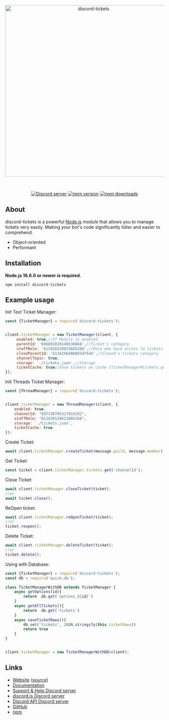 <div align="center">
  <br />
  <p>
    <a href="https://discord-tickets.js.org"><img src="https://cdn.sayrix.fr/1u3/logo.svg" width="546" alt="discord-tickets" /></a>
  </p>
  <br />
  <p>
    <a href="https://discord.gg/ncheNRHFR7"><img src="https://img.shields.io/discord/848500695506223104?color=5865F2&logo=discord&logoColor=white" alt="Discord server" /></a>
    <a href="https://www.npmjs.com/package/discord-tickets"><img src="https://img.shields.io/npm/v/discord-tickets.svg?maxAge=3600" alt="npm version" /></a>
    <a href="https://www.npmjs.com/package/discord-tickets"><img src="https://img.shields.io/npm/dt/discord-tickets.svg?maxAge=3600" alt="npm downloads" /></a>
  </p>
</div>


## About

discord-tickets is a powerful [Node.js](https://nodejs.org) module that allows you to manage tickets very easily. Making your bot's code significantly tidier and easier to comprehend.

- Object-oriented
- Performant


## Installation

**Node.js 16.6.0 or newer is required.**  

```sh-session
npm install discord-tickets
```


## Example usage

Init Text Ticket Manager:

```js
const {TicketManager} = require('discord-tickets');


client.ticketManager = new TicketManager(client, {
     enabled: true,//If Module is enabled
     parentId: '696891020146638868',//Ticket's category
     staffRole: '613426529623605268',//Role who have access to tickets
     closeParentId: '613425648685547544',//Closed's tickets category
     channelTopic: true,
     storage: './tickets.json',//Storage
     ticketCache: true//Save tickets on cache (TicketManager#tickets.get("channelId"))
});
```

Init Threads Ticket Manager:

```js
const {ThreadManager} = require('discord-tickets');


client.ticketManager = new ThreadManager(client, {
    enabled: true,
    channelId: "697138785317814292",
    staffRole: "613426529623605268",
    storage: `./tickets.json`,
    ticketCache: true
});
```

Create Ticket:
```js
await client.ticketManager.createTicket(message.guild, message.member);
```

Get Ticket:
```js
const ticket = client.ticketManager.tickets.get('channelId');
```

Close Ticket:
```js
await client.ticketManager.closeTicket(ticket);
//or
await ticket.close();
```

ReOpen ticket:
```js
await client.ticketManager.reOpenTicket(ticket);
//or
ticket.reopen();
```

Delete Ticket: 
```js
await client.ticketManager.deleteTicket(ticket);
//or
ticket.delete();
```

Using with Database:

```js
const {TicketManager} = require('discord-tickets');
const db = require('quick.db');

class TicketManagerWithDB extends TicketManager {
    async getOptions(id){
        return  db.get(`options_${id}`)
    }
    async getAllTickets(){
        return  db.get('tickets')
    }
    async saveTicketRaws(){
        db.set('tickets', JSON.stringify(this.ticketRaws))
        return true
    }
}


client.ticketManager = new TicketManagerWithDB(client);
```


## Links

- [Website](https://discord-tickets.js.org/) ([source](https://github.com/Derpinou/discord-tickets-docs))
- [Documentation](https://discord-tickets.js.org/#/docs)
- [Support & Help Discord server](https://discord.gg/ncheNRHFR7)
- [discord.js Discord server](https://discord.gg/djs)
- [Discord API Discord server](https://discord.gg/discord-api)
- [GitHub](https://github.com/Derpinou/discord-tickets)
- [npm](https://www.npmjs.com/package/discord-tickets)


